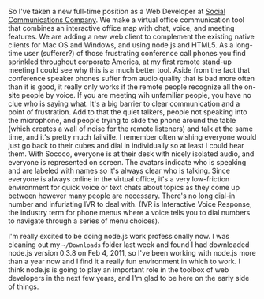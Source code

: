 So I've taken a new full-time position as a Web Developer at [Social Communications Company](http://sococo.com). We make a virtual office communication tool that combines an interactive office map with chat, voice, and meeting features. We are adding a new web client to complement the existing native clients for Mac OS and Windows, and using node.js and HTML5. As a long-time user (sufferer?) of those frustrating conference call phones you find sprinkled throughout corporate America, at my first remote stand-up meeting I could see why this is a much better tool. Aside from the fact that conference speaker phones suffer from audio quality that is bad more often than it is good, it really only works if the remote people recognize all the on-site people by voice. If you are meeting wih unfamiliar people, you have no clue who is saying what. It's a big barrier to clear communication and a point of frustration. Add to that the quiet talkers, people not speaking into the microphone, and people trying to slide the phone around the table (which creates a wall of noise for the remote listeners) and talk at the same time, and it's pretty much failville. I remember often wishing everyone would just go back to their cubes and dial in individually so at least I could hear them. With Sococo, everyone is at their desk with nicely isolated audio, and everyone is represented on screen. The avatars indicate who is speaking and are labeled with names so it's always clear who is talking. Since everyone is always online in the virtual office, it's a very low-friction environment for quick voice or text chats about topics as they come up between however many people are necessary. There's no long dial-in number and infuriating IVR to deal with. (IVR is Interactive Voice Response, the industry term for phone menus where a voice tells you to dial numbers to navigate through a series of menu choices).

I'm really excited to be doing node.js work professionally now. I was cleaning out my <code>~/Downloads</code> folder last week and found I had downloaded node.js version 0.3.8 on Feb 4, 2011, so I've been working with node.js more than a year now and I find it a really fun environment in which to work. I think node.js is going to play an important role in the toolbox of web developers in the next few years, and I'm glad to be here on the early side of things.
